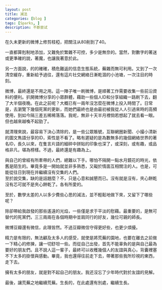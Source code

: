 ```yaml
---
layout: post
title: 減法
categories: [blog ]
tags: [Sparks, ]
description: 不断尝试
---
```





在久未更新的微博上修剪枝椏，把關注从80削到了40。

一直都算剋制地添加，又難免於繁雜不可控，多少是無奈的。當然，對數字的著迷或更準確的說，著魔，也讓我著意於此。

另一方面說，的的確確，積危難返的信息生態系統，蕪雜而無可利用。又到了一次清空緩存，重新給予過往，還有這片社交網絡日漸乾涸的小池塘，一次注目的時刻。

微博，最終還是不用之用。這一陣子唯一刷微博，是順著工作需要收集一些前沿資料的便利。扒開微博分享的小眾群體，藉助一些個人ID和分享組織一路刷下去，翻了大半個夜晚。在此之前呢？大概已有一兩年沒怎麼在微博上投入時間了。日常是，去瀏覽下幾個死黨的更新，而她們最終也是由最初被我從人人引過來時的高頻使用，到如今隔三差五稀稀落落。我呢，無非十天半月裡倘若想起了就去看一眼。但也越來越喚不起勁了。

就清理來說，最容易下決心清除的，是一些公眾賬號，互聯網圈新聞、小撮小清新的圖文雋語分享的ID，索性是不看了。略有遲疑的是為數無多的幾個網絡世界的著名ID，長久以來，在隻言片語的細碎中拼貼的印象也深了，或深刻，或有趣，或品格非凡，堪為榜樣。不過，最終還是有趣為上。

與自己的曾經有所牽帶的人們，總難以下手。哪怕不隔開一點水月鏡花的時光，依舊是陌生的。畢竟多是一開始就並非多熟悉，又礙於情面互相關注的人。也是，可能從往日到現在并繼續沒有交集的人們。  
至於說交集，缺的是話題麼？不，只是心意和誠懇而已。沒有就是沒有，夾心餅乾沒有芯可就不是夾心餅乾了。各有所愛的。

至於，數學太差的人以多少費些心思的減法，並不輕鬆地做下來，又留下了哪些呢？

除卻帶給我啟發的那些遙遠的光焰，一些僅是求于平淡的慰藉。最重要的，是無可替代的死黨們，三三兩兩在各個時期中並肩同行的好友，幾位可親的師長。

微博豆瓣還有微信，此理皆然。不過豆瓣微信守得更好些，也更少煩擾。

精力是有限的，無法顧及太多人的感受，就使是將荒蕪的園地，也要在離去之前做一下精心的修揀，讓一切舒坦一些。而從自己出發，首先不能辜負的是與自己最為要好的朋友們。且不說人這一輩子，最終可以收穫幾個人的友誼與真心，背囊裡塞不下太多的掛懷與感動。畢竟，我也還得往前走下去，帶著那些我所珍視的東西，走下去。

擁有太多的朋友，就是對不起自己的朋友。我还沒忘了少年時代對於友誼的見解。

最後，讓荒蕪之地繼續荒蕪。生長的，在此處還有別處，繼續生長。
